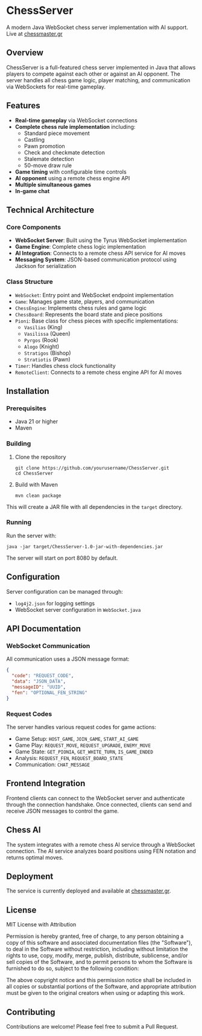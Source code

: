 # ChessServer

A modern Java WebSocket chess server implementation with AI support. Live at [chessmaster.gr](https://chessmaster.gr)

## Overview

ChessServer is a full-featured chess server implemented in Java that allows players to compete against each other or against an AI opponent. The server handles all chess game logic, player matching, and communication via WebSockets for real-time gameplay.

## Features

- **Real-time gameplay** via WebSocket connections
- **Complete chess rule implementation** including:
    - Standard piece movement
    - Castling
    - Pawn promotion
    - Check and checkmate detection
    - Stalemate detection
    - 50-move draw rule
- **Game timing** with configurable time controls
- **AI opponent** using a remote chess engine API
- **Multiple simultaneous games**
- **In-game chat**

## Technical Architecture

### Core Components

- **WebSocket Server**: Built using the Tyrus WebSocket implementation
- **Game Engine**: Complete chess logic implementation
- **AI Integration**: Connects to a remote chess API service for AI moves
- **Messaging System**: JSON-based communication protocol using Jackson for serialization

### Class Structure

- `WebSocket`: Entry point and WebSocket endpoint implementation
- `Game`: Manages game state, players, and communication
- `ChessEngine`: Implements chess rules and game logic
- `ChessBoard`: Represents the board state and piece positions
- `Pioni`: Base class for chess pieces with specific implementations:
    - `Vasilias` (King)
    - `Vasilissa` (Queen)
    - `Pyrgos` (Rook)
    - `Alogo` (Knight)
    - `Stratigos` (Bishop)
    - `Stratiotis` (Pawn)
- `Timer`: Handles chess clock functionality
- `RemoteClient`: Connects to a remote chess engine API for AI moves

## Installation

### Prerequisites

- Java 21 or higher
- Maven

### Building

1. Clone the repository
   ```
   git clone https://github.com/yourusername/ChessServer.git
   cd ChessServer
   ```

2. Build with Maven
   ```
   mvn clean package
   ```

This will create a JAR file with all dependencies in the `target` directory.

### Running

Run the server with:

```
java -jar target/ChessServer-1.0-jar-with-dependencies.jar
```

The server will start on port 8080 by default.

## Configuration

Server configuration can be managed through:
- `log4j2.json` for logging settings
- WebSocket server configuration in `WebSocket.java`

## API Documentation

### WebSocket Communication

All communication uses a JSON message format:

```json
{
  "code": "REQUEST_CODE",
  "data": "JSON_DATA",
  "messageID": "UUID",
  "fen": "OPTIONAL_FEN_STRING"
}
```

### Request Codes

The server handles various request codes for game actions:

- Game Setup: `HOST_GAME`, `JOIN_GAME`, `START_AI_GAME`
- Game Play: `REQUEST_MOVE`, `REQUEST_UPGRADE`, `ENEMY_MOVE`
- Game State: `GET_PIONIA`, `GET_WHITE_TURN`, `IS_GAME_ENDED`
- Analysis: `REQUEST_FEN`, `REQUEST_BOARD_STATE`
- Communication: `CHAT_MESSAGE`

## Frontend Integration

Frontend clients can connect to the WebSocket server and authenticate through the connection handshake. Once connected, clients can send and receive JSON messages to control the game.

## Chess AI

The system integrates with a remote chess AI service through a WebSocket connection. The AI service analyzes board positions using FEN notation and returns optimal moves.

## Deployment

The service is currently deployed and available at [chessmaster.gr](https://chessmaster.gr).

## License

MIT License with Attribution

Permission is hereby granted, free of charge, to any person obtaining a copy of this software and associated documentation files (the "Software"), to deal in the Software without restriction, including without limitation the rights to use, copy, modify, merge, publish, distribute, sublicense, and/or sell copies of the Software, and to permit persons to whom the Software is furnished to do so, subject to the following condition:

The above copyright notice and this permission notice shall be included in all copies or substantial portions of the Software, and appropriate attribution must be given to the original creators when using or adapting this work.

## Contributing

Contributions are welcome! Please feel free to submit a Pull Request.
